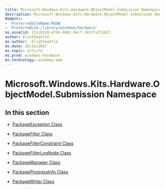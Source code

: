 ```yaml
---
title: Microsoft.Windows.Kits.Hardware.ObjectModel.Submission Namespace
description: Microsoft.Windows.Kits.Hardware.ObjectModel.Submission Namespace
MSHAttr:
- 'PreferredSiteName:MSDN'
- 'PreferredLib:/library/windows/hardware'
ms.assetid: 272cb228-e7d4-4682-9ecf-243ffaf21821
author: EliotSeattle
ms.author:  EliotSeattle
ms.date: 10/15/2017
ms.topic: article
ms.prod: windows-hardware
ms.technology: windows-oem
---
```


# Microsoft.Windows.Kits.Hardware.ObjectModel.Submission Namespace


## <span id="In_this_section"></span><span id="in_this_section"></span><span id="IN_THIS_SECTION"></span>In this section


-   [PackageException Class](packageexception-class.md)

-   [PackageFilter Class](packagefilter-class.md)

-   [PackageFilterConstraint Class](packagefilterconstraint-class.md)

-   [PackageFilterLogNode Class](packagefilterlognode-class.md)

-   [PackageManager Class](packagemanager-class.md)

-   [PackageProgressInfo Class](packageprogressinfo-class.md)

-   [PackageWriter Class](packagewriter-class.md)

 

 






